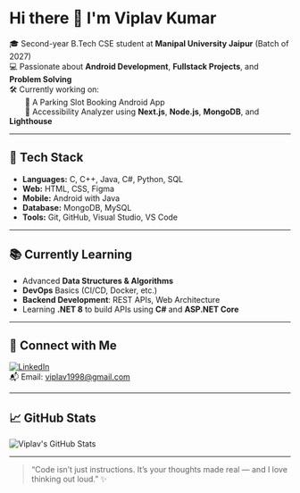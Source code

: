 # Hi there 👋 I'm Viplav Kumar

🎓 Second-year B.Tech CSE student at **Manipal University Jaipur** (Batch of 2027)  
💻 Passionate about **Android Development**, **Fullstack Projects**, and **Problem Solving**  
🛠 Currently working on:  
  🚗 A Parking Slot Booking Android App  
  🧪 Accessibility Analyzer using **Next.js**, **Node.js**, **MongoDB**, and **Lighthouse**

---

## 🔧 Tech Stack

- **Languages:** C, C++, Java, C#, Python, SQL
- **Web:** HTML, CSS, Figma  
- **Mobile:** Android with Java  
- **Database:** MongoDB, MySQL  
- **Tools:** Git, GitHub, Visual Studio, VS Code

---

## 📚 Currently Learning

- Advanced **Data Structures & Algorithms**
- **DevOps** Basics (CI/CD, Docker, etc.)
- **Backend Development**: REST APIs, Web Architecture
- Learning **.NET 8** to build APIs using **C#** and **ASP.NET Core**

---

## 🔗 Connect with Me

[![LinkedIn](https://img.shields.io/badge/LinkedIn-blue?logo=linkedin&logoColor=white)](https://linkedin.com/in/viplav-kumar/)  
📬 Email: viplav1998@gmail.com

---
## 📈 GitHub Stats
![Viplav's GitHub Stats](https://github-readme-stats.vercel.app/api?username=iamviplavkr&show_icons=true&theme=default)

---

> “Code isn’t just instructions. It’s your thoughts made real — and I love thinking out loud.” ✨
